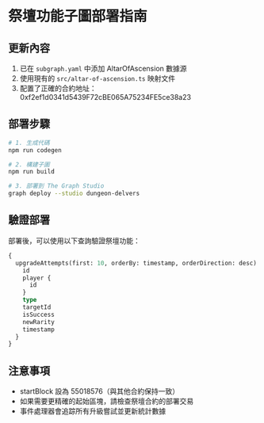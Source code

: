 # 祭壇功能子圖部署指南

## 更新內容
1. 已在 `subgraph.yaml` 中添加 AltarOfAscension 數據源
2. 使用現有的 `src/altar-of-ascension.ts` 映射文件
3. 配置了正確的合約地址：0xf2ef1d0341d5439F72cBE065A75234FE5ce38a23

## 部署步驟

```bash
# 1. 生成代碼
npm run codegen

# 2. 構建子圖
npm run build

# 3. 部署到 The Graph Studio
graph deploy --studio dungeon-delvers
```

## 驗證部署

部署後，可以使用以下查詢驗證祭壇功能：

```graphql
{
  upgradeAttempts(first: 10, orderBy: timestamp, orderDirection: desc) {
    id
    player {
      id
    }
    type
    targetId
    isSuccess
    newRarity
    timestamp
  }
}
```

## 注意事項
- startBlock 設為 55018576（與其他合約保持一致）
- 如果需要更精確的起始區塊，請檢查祭壇合約的部署交易
- 事件處理器會追踪所有升級嘗試並更新統計數據